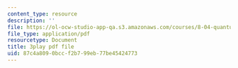 ```yaml
---
content_type: resource
description: ''
file: https://ol-ocw-studio-app-qa.s3.amazonaws.com/courses/8-04-quantum-physics-i-spring-2016/87c4a8090bccf2b799eb77be45424773_RxWfrE3o-9k.pdf
file_type: application/pdf
resourcetype: Document
title: 3play pdf file
uid: 87c4a809-0bcc-f2b7-99eb-77be45424773
---
```


